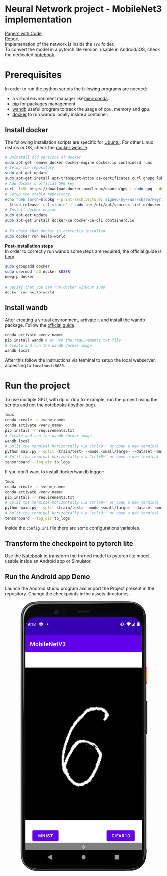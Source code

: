 # Neural Network project - MobileNet3 implementation
[Papers with Code](https://paperswithcode.com/method/mobilenetv3)  
[Report](./report.pdf)  
Implemenation of the network is inside the `src` folder.  
To convert the model in a pytorch lite version, usable in Android/iOS, check the dedicated [notebook](./notebooks/convert_to_mobile.ipynb).

# Prerequisites
In order to run the python scripts the following programs are needed:
- a virtual environment manager like [mini-conda](https://docs.conda.io/en/latest/miniconda.html).
- [pip](https://pip.pypa.io/en/stable/installation/) for packages management.
- [wandb](https://wandb.ai/site) useful program to track the usage of cpu, memory and gpu.
- [docker](https://docs.docker.com/engine/install/ubuntu/) to run wandb locally inside a container.

## Install docker
The following installation scripts are specific for [Ubuntu](https://docs.docker.com/engine/install/ubuntu/#install-using-the-repository). For other Linux distros or OS, check the [docker website](https://docs.docker.com/engine/install/).
```bash
# Uninstall old versions of docker
sudo apt-get remove docker docker-engine docker.io containerd runc
# Setup the repository
sudo apt-get update
sudo apt-get install apt-transport-https ca-certificates curl gnupg lsb-release
# Add docker's official GPG key
curl -fsSL https://download.docker.com/linux/ubuntu/gpg | sudo gpg --dearmor -o /usr/share/keyrings/docker-archive-keyring.gpg
# Setup the stable repository
echo "deb [arch=$(dpkg --print-architecture) signed-by=/usr/share/keyrings/docker-archive-keyring.gpg] https://download.docker.com/linux/ubuntu \
  $(lsb_release -cs) stable" | sudo tee /etc/apt/sources.list.d/docker.list > /dev/null
# Install docker engine
sudo apt-get update
sudo apt-get install docker-ce docker-ce-cli containerd.io

# To check that docker is correctly installed
sudo docker run hello-world
```

**Post-installation steps**  
In order to correctly run wandb some steps are required, the official guide is [here](https://docs.docker.com/engine/install/linux-postinstall/).
```bash
sudo groupadd docker
sudo usermod -aG docker $USER
newgrp docker

# Verify that you can run docker without sudo
docker run hello-world
```

## Install wandb
After creating a virtual environment, activate it and install the wandb package. Follow the [official guide](https://docs.wandb.ai/guides/self-hosted/local).
```bash
conda activate <venv_name>
pip install wandb # or use the requirements.txt file
# Create and run the wandb docker image
wandb local 
```
After this follow the instructions via terminal to setup the local webserver, accessing to `localhost:8080`.

# Run the project
To use multiple GPU, with dp or ddp for example, run the project using the scripts and not the notebooks ([ipython bug](https://github.com/ipython/ipython/issues/12396)).

```bash
tmux
conda create -n <venv_name>
conda activate <venv_name>
pip install -r requirements.txt
# Create and run the wandb docker image
wandb local
# Split the terminal horizontally via Ctrl+B+" or open a new terminal
python main.py --split <train/test> --mode <small/large> --dataset <mnist/cifar10> --monitor
# Split the terminal horizontally via Ctrl+B+" or open a new terminal
tensorboard --log_dir tb_logs
```

If you don't want to install docker/wandb logger:
```bash
tmux
conda create -n <venv_name>
conda activate <venv_name>
pip install -r requirements.txt
# Split the terminal horizontally via Ctrl+B+" or open a new terminal
python main.py --split <train/test> --mode <small/large> --dataset <mnist/cifar10>
# Split the terminal horizontally via Ctrl+B+" or open a new terminal
tensorboard --log_dir tb_logs
```

Inside the `config.ini` file there are some configurations variables.


## Transform the checkpoint to pytorch lite
Use the [Notebook](./notebooks/convert_to_mobile.ipynb) to transform the trained model to pytorch lite model, usable inside an Android app or Simulator.

## Run the Android app Demo
Launch the Android studio program and import the Project present in the repository. Change the checkpoints in the assets directories.  
<p align="center">
  <img src="report/img/demo_app.png" />
</p>
